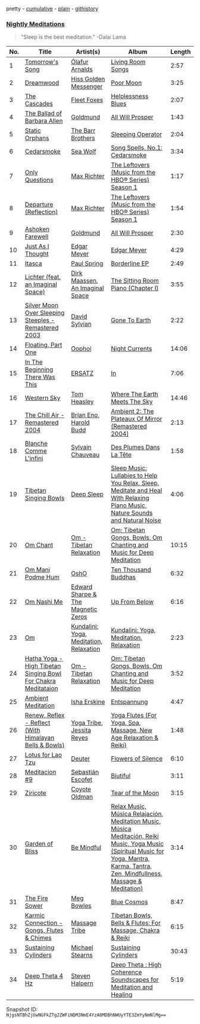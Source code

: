 pretty - [cumulative](/playlists/cumulative/4MLFX9OXy9ncfBlTfei9Ok.md) - [plain](/playlists/plain/4MLFX9OXy9ncfBlTfei9Ok) - [githistory](https://github.githistory.xyz/mackorone/spotify-playlist-archive/blob/main/playlists/plain/4MLFX9OXy9ncfBlTfei9Ok)

### [Nightly Meditations](https://open.spotify.com/playlist/4MLFX9OXy9ncfBlTfei9Ok)

> &quot;Sleep is the best meditation.&quot; \-Dalai Lama

| No. | Title | Artist(s) | Album | Length |
|---|---|---|---|---|
| 1 | [Tomorrow's Song](https://open.spotify.com/track/3Cf47MOQsa3ijid90gr5Io) | [Ólafur Arnalds](https://open.spotify.com/artist/7E3BRXV9ZbCt5lQTCXMTia) | [Living Room Songs](https://open.spotify.com/album/4zj4920hZrnQHYv4jGeyjp) | 2:57 |
| 2 | [Dreamwood](https://open.spotify.com/track/3Ov8v8qH0okeWC4uKswx8S) | [Hiss Golden Messenger](https://open.spotify.com/artist/37eqxl8DyLd5sQN54wYJbE) | [Poor Moon](https://open.spotify.com/album/3BF5fk5AfyJqju6wx4qXEi) | 3:25 |
| 3 | [The Cascades](https://open.spotify.com/track/6X3618mK5K2tKZ1w71309J) | [Fleet Foxes](https://open.spotify.com/artist/4EVpmkEwrLYEg6jIsiPMIb) | [Helplessness Blues](https://open.spotify.com/album/20RJRsAPD9Yx3Nols5cAGR) | 2:07 |
| 4 | [The Ballad of Barbara Allen](https://open.spotify.com/track/47yKkSXhPH2YG8hmdGqCpW) | [Goldmund](https://open.spotify.com/artist/0R5BzePlbvG8xTXw0QF3uw) | [All Will Prosper](https://open.spotify.com/album/675K5zFrbNiUcuHMfLVKix) | 1:43 |
| 5 | [Static Orphans](https://open.spotify.com/track/217H94y73OgLMiT7LswFEn) | [The Barr Brothers](https://open.spotify.com/artist/4OyRutd80DZC22C4pl63l7) | [Sleeping Operator](https://open.spotify.com/album/3heNYqE1CUM8WlJGm6UPEj) | 2:04 |
| 6 | [Cedarsmoke](https://open.spotify.com/track/6xBv2Rlq9DiYeTBFno0uR5) | [Sea Wolf](https://open.spotify.com/artist/3ZllGjNdP5pS8UFnT5Jj2x) | [Song Spells, No.1: Cedarsmoke](https://open.spotify.com/album/3Q4S1bRlEEeztfrM4KsMFQ) | 3:34 |
| 7 | [Only Questions](https://open.spotify.com/track/2Ua2U7enh9ErAF6DaJh4hg) | [Max Richter](https://open.spotify.com/artist/2VZNmg4vCnew4Pavo8zDdW) | [The Leftovers \(Music from the HBO® Series\) Season 1](https://open.spotify.com/album/3QxkdzjGRA4Z1dOfY0e994) | 1:17 |
| 8 | [Departure \(Reflection\)](https://open.spotify.com/track/2NhGcMAHy8PNqu0uxqmatC) | [Max Richter](https://open.spotify.com/artist/2VZNmg4vCnew4Pavo8zDdW) | [The Leftovers \(Music from the HBO® Series\) Season 1](https://open.spotify.com/album/3QxkdzjGRA4Z1dOfY0e994) | 1:54 |
| 9 | [Ashoken Farewell](https://open.spotify.com/track/1F8eHbbrXTSRQTPLEREItt) | [Goldmund](https://open.spotify.com/artist/0R5BzePlbvG8xTXw0QF3uw) | [All Will Prosper](https://open.spotify.com/album/675K5zFrbNiUcuHMfLVKix) | 2:30 |
| 10 | [Just As I Thought](https://open.spotify.com/track/36uGtAZrcHFtivt7nHSDgQ) | [Edgar Meyer](https://open.spotify.com/artist/7jkhwa4XMe9XSt1r0AWNqD) | [Edgar Meyer](https://open.spotify.com/album/7HFqnPWC3zNQ5FqG4n2xzw) | 4:29 |
| 11 | [Itasca](https://open.spotify.com/track/3qsfBj0XK75ndx6adpE656) | [Paul Spring](https://open.spotify.com/artist/3nm10RPR7Ts3qPCwhQBUew) | [Borderline EP](https://open.spotify.com/album/1VxX55qCuKaP5gjHspVWgb) | 2:49 |
| 12 | [Lichter \(feat\. an Imaginal Space\)](https://open.spotify.com/track/6nxR5xJSuHc71WLiJqa0uR) | [Dirk Maassen](https://open.spotify.com/artist/758yIKdhJhWL6oTuTSFVV6), [An Imaginal Space](https://open.spotify.com/artist/0GrXkOv9olscQg0FCluQss) | [The Sitting Room Piano \(Chapter I\)](https://open.spotify.com/album/11lGnHkjB0FdhRvkWP0sVU) | 3:55 |
| 13 | [Silver Moon Over Sleeping Steeples \- Remastered 2003](https://open.spotify.com/track/1BGLOs2QX1Ig4aO8sbDknx) | [David Sylvian](https://open.spotify.com/artist/2oyWkw7sq99yqj12hVUHtw) | [Gone To Earth](https://open.spotify.com/album/3EUFd022KoJbAC5imHT1ba) | 2:22 |
| 14 | [Floating, Part One](https://open.spotify.com/track/40150Nw39HsKsBMtFmkUSS) | [Oophoi](https://open.spotify.com/artist/2MlUYzToSXyCl8suZYhnAy) | [Night Currents](https://open.spotify.com/album/4vLnwl11d2or8FKuL4nY0G) | 14:06 |
| 15 | [In The Beginning There Was This](https://open.spotify.com/track/56DZat6J15YYUVg2ekhX4N) | [ERSATZ](https://open.spotify.com/artist/2UFZzJy82501ZBlEyH9H0L) | [In](https://open.spotify.com/album/5rz3jWSJTScuYhuY4ZEuzG) | 7:06 |
| 16 | [Western Sky](https://open.spotify.com/track/6bsbXEl2lH2DT6nSSyJYcl) | [Tom Heasley](https://open.spotify.com/artist/431MDRxvR8Gt8VHD7C4lQh) | [Where The Earth Meets The Sky](https://open.spotify.com/album/7pkVlq8EAvPWzMFvvaWZRV) | 14:46 |
| 17 | [The Chill Air \- Remastered 2004](https://open.spotify.com/track/1ijeMou08IoCT7ZhjPvu42) | [Brian Eno](https://open.spotify.com/artist/7MSUfLeTdDEoZiJPDSBXgi), [Harold Budd](https://open.spotify.com/artist/3uOCouLFR4bVx0XeiQJSbl) | [Ambient 2: The Plateaux Of Mirror \(Remastered 2004\)](https://open.spotify.com/album/5ma9r5NFV0poevmydI2qgO) | 2:13 |
| 18 | [Blanche Comme L'infini](https://open.spotify.com/track/1WWV96ynfSoZF0jIq9jXrM) | [Sylvain Chauveau](https://open.spotify.com/artist/0IfkFoyLbsgahVvNfPnV2y) | [Des Plumes Dans La Tête](https://open.spotify.com/album/7cjNz6iJnJcUMel8xoDfsr) | 1:58 |
| 19 | [Tibetan Singing Bowls](https://open.spotify.com/track/113Opej4f1BUPFrCVheg71) | [Deep Sleep](https://open.spotify.com/artist/4gGGFclZZyED2i5BgzGAlD) | [Sleep Music: Lullabies to Help You Relax, Sleep, Meditate and Heal With Relaxing Piano Music, Nature Sounds and Natural Noise](https://open.spotify.com/album/0yB3m49PTZx8DtWADiO0oy) | 4:06 |
| 20 | [Om Chant](https://open.spotify.com/track/21n4WLOZgqQQQ4TsdrCkXn) | [Om \- Tibetan Relaxation](https://open.spotify.com/artist/2Gjwx7RV70vM50XNKBffIp) | [Om: Tibetan Gongs, Bowls, Om Chanting and Music for Deep Meditation](https://open.spotify.com/album/27LzPjGhiPxFSha2xHawFu) | 10:15 |
| 21 | [Om Mani Podme Hum](https://open.spotify.com/track/0qE1BChib5kG1P0lqdEhGA) | [OshO](https://open.spotify.com/artist/4g0GeoGdzgTwyXdm5NKNom) | [Ten Thousand Buddhas](https://open.spotify.com/album/30L8rKad6biW4kavVqQjw8) | 6:32 |
| 22 | [Om Nashi Me](https://open.spotify.com/track/1h1S9UXPwutvXLKaa79d2W) | [Edward Sharpe & The Magnetic Zeros](https://open.spotify.com/artist/7giUHu5pv6YTZgSkxxCcgh) | [Up From Below](https://open.spotify.com/album/3yfisavFdGTrjFf9Ecpbio) | 6:16 |
| 23 | [Om](https://open.spotify.com/track/2KeKzT8I8Ek0tQLk60Rq4f) | [Kundalini: Yoga, Meditation, Relaxation](https://open.spotify.com/artist/2AXNDqT86nQcoDCRrjFPGI) | [Kundalini: Yoga, Meditation, Relaxation](https://open.spotify.com/album/7z46HD34zZQcgebsYDtZfo) | 2:23 |
| 24 | [Hatha Yoga \- High Tibetan Singing Bowl For Chakra Meditataion](https://open.spotify.com/track/26TCOy35ZSRYNmfDk4LVwU) | [Om \- Tibetan Relaxation](https://open.spotify.com/artist/2Gjwx7RV70vM50XNKBffIp) | [Om: Tibetan Gongs, Bowls, Om Chanting and Music for Deep Meditation](https://open.spotify.com/album/27LzPjGhiPxFSha2xHawFu) | 3:52 |
| 25 | [Ambient Meditation](https://open.spotify.com/track/1tJOhSNKZvWpyMxuV887FZ) | [Isha Erskine](https://open.spotify.com/artist/0C1AYF4hqd6mVzl9pwGneD) | [Entspannung](https://open.spotify.com/album/1g4psgx0pDkAHJUoE1PPlf) | 4:47 |
| 26 | [Renew, Reflex \- Reflect \(With Himalayan Bells & Bowls\)](https://open.spotify.com/track/251r3bYIRnNwwaVNdyOhH4) | [Yoga Tribe](https://open.spotify.com/artist/3uC78ojWmi0c7NdLU7uwvY), [Jessita Reyes](https://open.spotify.com/artist/4N57Ev9G6CQqREsZCIrcfL) | [Yoga Flutes \(For Yoga, Spa, Massage, New Age Relaxation & Reiki\)](https://open.spotify.com/album/3TMeA0zC7LMLh8DjowsOiP) | 1:48 |
| 27 | [Lotus for Lao Tzu](https://open.spotify.com/track/3YkDGIAAMBbzIPBfZGu9Uv) | [Deuter](https://open.spotify.com/artist/3AGvwnXbUo9LoAU2P5qYHB) | [Flowers of Silence](https://open.spotify.com/album/0QvuDxprj9lG4Tf5CxGK96) | 6:10 |
| 28 | [Meditacion \#9](https://open.spotify.com/track/6HvJ6qqcOzDCqVqLFHN9nR) | [Sebastián Escofet](https://open.spotify.com/artist/4YufEYOotwxOrZxtzdPgS3) | [Biutiful](https://open.spotify.com/album/4qOA2JupYTQ8KGxnoRMeWG) | 3:11 |
| 29 | [Ziricote](https://open.spotify.com/track/3y1oPeqkIaF23ZtrpecX9g) | [Coyote Oldman](https://open.spotify.com/artist/7LQeFPitSkKhIskTd8knhP) | [Tear of the Moon](https://open.spotify.com/album/1zNqmNWpaBvqWZ9AniEHkn) | 3:15 |
| 30 | [Garden of Bliss](https://open.spotify.com/track/5qxZ33XUgm0j3fx8tn4JsS) | [Be Mindful](https://open.spotify.com/artist/4GeJKp4XWky47WHyyvyAg0) | [Relax Music, Música Relajación, Meditation Music, Música Meditación, Reiki Music, Yoga Music \(Spiritual Music for Yoga, Mantra, Karma, Tantra, Zen, Mindfullness, Massage & Meditation\)](https://open.spotify.com/album/18DHjcJVxkIBIf7wt2Ku9u) | 3:14 |
| 31 | [The Fire Sower](https://open.spotify.com/track/5Pxm2DfLPXVLo9CLboB3bw) | [Meg Bowles](https://open.spotify.com/artist/3sWYpVmSMPD4YdhuvP2DFW) | [Blue Cosmos](https://open.spotify.com/album/6XpGe8ue2wcvkDc0RWpsff) | 8:47 |
| 32 | [Karmic Connection \- Gongs, Flutes & Chimes](https://open.spotify.com/track/1bb22zFD77panCj8AOqBrs) | [Massage Tribe](https://open.spotify.com/artist/14RkTXnwrf6D09TfPWcR5C) | [Tibetan Bowls, Bells & Flutes: For Massage, Chakra & Reiki](https://open.spotify.com/album/4d3zxdW5JOGBGaiOU5Bpcx) | 6:15 |
| 33 | [Sustaining Cylinders](https://open.spotify.com/track/2xCRGEykOFyem4aHbFgMYO) | [Michael Stearns](https://open.spotify.com/artist/5KbIofwaAvbvvkzG2zbmGD) | [Sustaining Cylinders](https://open.spotify.com/album/2w4ZV4EHQVaFMKfA6GdqPJ) | 30:43 |
| 34 | [Deep Theta 4 Hz](https://open.spotify.com/track/1bdhhKZAxmdqAOt18QFXNc) | [Steven Halpern](https://open.spotify.com/artist/2J3qGaj5UzHvu0fjlLgb8k) | [Deep Theta : High Coherence Soundscapes for Meditation and Healing](https://open.spotify.com/album/0YHfbeTtt3LAaOgsbd3h6z) | 5:19 |

Snapshot ID: `NjgsNTBhZjUwNGFkZTg2ZWFiNDM3NmE4YzA0MDBhNWUyYTE3ZmYyNmNlMg==`